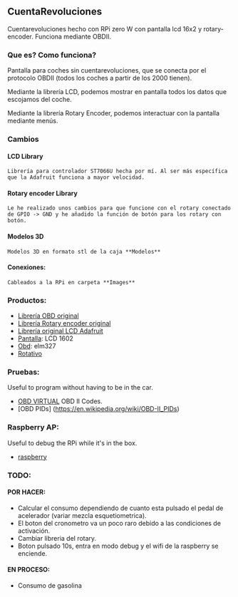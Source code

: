 ## CuentaRevoluciones
Cuentarevoluciones hecho con RPi zero W con pantalla lcd 16x2 y rotary-encoder. Funciona mediante OBDII.

### Que es? Como funciona?
Pantalla para coches sin cuentarevoluciones, que se conecta por el protocolo OBDII (todos los coches a partir de los 2000 tienen).

Mediante la librería LCD, podemos mostrar en pantalla todos los datos que escojamos del coche.

Mediante la librería Rotary Encoder, podemos interactuar con la pantalla mediante menús.

### Cambios

#### LCD Library
	Librería para controlador ST7066U hecha por mí. Al ser más específica que la Adafruit funciona a mayor velocidad.

#### Rotary encoder Library
	Le he realizado unos cambios para que funcione con el rotary conectado de GPIO -> GND y he añadido la función de botón para los rotary con botón.


#### Modelos 3D
	Modelos 3D en formato stl de la caja **Modelos**

#### Conexiones:
	Cableados a la RPi en carpeta **Images**

### Productos:
- [Librería OBD original](https://github.com/brendan-w/python-OBD)
- [Librería Rotary encoder original](https://github.com/nstansby/rpi-rotary-encoder-python)
- [Librería original LCD Adafruit](https://github.com/adafruit/Adafruit_Python_CharLCD)
- [Pantalla](https://es.aliexpress.com/item/32397063365.html?spm=a2g0o.productlist.0.0.779a3a31I4vpfB&algo_pvid=adf133c7-1ed9-4de1-b14b-2ab022e3496c&algo_exp_id=adf133c7-1ed9-4de1-b14b-2ab022e3496c-3&pdp_ext_f=%7B%22sku_id%22%3A%2212000026861398048%22%7D&pdp_pi=-1%3B1.9%3B-1%3B-1%40salePrice%3BEUR%3Bsearch-mainSearch): LCD 1602
- [Obd](https://es.aliexpress.com/item/4000809053108.html?spm=a2g0o.productlist.0.0.70e571ackddOMQ&algo_pvid=ea560480-3cf9-416e-9c37-55a7fe459be6&algo_exp_id=ea560480-3cf9-416e-9c37-55a7fe459be6-1&pdp_ext_f=%7B%22sku_id%22%3A%2212000025091114231%22%7D&pdp_pi=-1%3B4.22%3B-1%3B-1%40salePrice%3BEUR%3Bsearch-mainSearch): elm327
- [Rotativo](https://es.aliexpress.com/item/4000028678187.html?gatewayAdapt=glo2esp&spm=a2g0o.9042311.0.0.274263c0LgHA3h)

### Pruebas:
Useful to program without having to be in the car.
- [OBD VIRTUAL](https://github.com/Ircama/ELM327-emulator)
OBD II Codes.
- [OBD PIDs] (https://en.wikipedia.org/wiki/OBD-II_PIDs)

### Raspberry AP:
Useful to debug the RPi while it's in the box.
- [raspberry](https://www.raspberrypi.com/documentation/computers/configuration.html#setting-up-a-routed-wireless-access-point)

### TODO:
#### POR HACER:
- Calcular el consumo dependiendo de cuanto esta pulsado el pedal de acelerador (variar mezcla esquetiometrica).
- El boton del cronometro va un poco raro debido a las condiciones de activación.
- Cambiar libreria del rotary.
- Boton pulsado 10s, entra en modo debug y el wifi de la raspberry se enciende.
#### EN PROCESO:
- Consumo de gasolina
